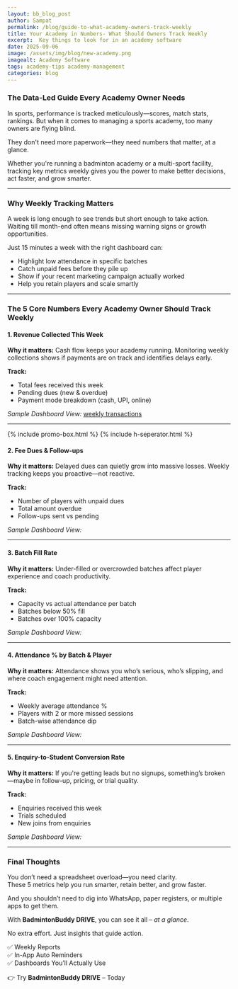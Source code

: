 ```yaml
---
layout: bb_blog_post
author: Sampat
permalink: /blog/guide-to-what-academy-owners-track-weekly
title: Your Academy in Numbers- What Should Owners Track Weekly
excerpt:  Key things to look for in an academy software
date: 2025-09-06
image: /assets/img/blog/new-academy.png
imagealt: Academy Software
tags: academy-tips academy-management
categories: blog
---
```


### The Data-Led Guide Every Academy Owner Needs

In sports, performance is tracked meticulously—scores, match stats, rankings. But when it comes to managing a sports academy, too many owners are flying blind.  

They don't need more paperwork—they need numbers that matter, at a glance.  

Whether you're running a badminton academy or a multi-sport facility, tracking key metrics weekly gives you the power to make better decisions, act faster, and grow smarter.

---

### Why Weekly Tracking Matters

A week is long enough to see trends but short enough to take action. Waiting till month-end often means missing warning signs or growth opportunities.  

Just 15 minutes a week with the right dashboard can:

- Highlight low attendance in specific batches  
- Catch unpaid fees before they pile up  
- Show if your recent marketing campaign actually worked  
- Help you retain players and scale smartly  

---

### The 5 Core Numbers Every Academy Owner Should Track Weekly

#### 1. Revenue Collected This Week
**Why it matters:** Cash flow keeps your academy running. Monitoring weekly collections shows if payments are on track and identifies delays early.  

**Track:**
- Total fees received this week  
- Pending dues (new & overdue)  
- Payment mode breakdown (cash, UPI, online)  

*Sample Dashboard View:* 
[weekly transactions](/assets/img/blog/weekly-transactions.png)

---

{% include promo-box.html %}
{% include h-seperator.html %}
#### 2. Fee Dues & Follow-ups
**Why it matters:** Delayed dues can quietly grow into massive losses. Weekly tracking keeps you proactive—not reactive.  

**Track:**
- Number of players with unpaid dues  
- Total amount overdue  
- Follow-ups sent vs pending  

*Sample Dashboard View:*  

---

#### 3. Batch Fill Rate
**Why it matters:** Under-filled or overcrowded batches affect player experience and coach productivity.  

**Track:**
- Capacity vs actual attendance per batch  
- Batches below 50% fill  
- Batches over 100% capacity  

*Sample Dashboard View:*  

---

#### 4. Attendance % by Batch & Player
**Why it matters:** Attendance shows you who’s serious, who’s slipping, and where coach engagement might need attention.  

**Track:**
- Weekly average attendance %  
- Players with 2 or more missed sessions  
- Batch-wise attendance dip  

*Sample Dashboard View:*  

---

#### 5. Enquiry-to-Student Conversion Rate
**Why it matters:** If you're getting leads but no signups, something’s broken—maybe in follow-up, pricing, or trial quality.  

**Track:**
- Enquiries received this week  
- Trials scheduled  
- New joins from enquiries  

*Sample Dashboard View:*  

---

### Final Thoughts

You don’t need a spreadsheet overload—you need clarity.  
These 5 metrics help you run smarter, retain better, and grow faster.  

And you shouldn’t need to dig into WhatsApp, paper registers, or multiple apps to get them.  

With **BadmintonBuddy DRIVE**, you can see it all – *at a glance*.  

No extra effort. Just insights that guide action.

✅ Weekly Reports  
✅ In-App Auto Reminders  
✅ Dashboards You’ll Actually Use  

👉 Try **BadmintonBuddy DRIVE** – Today

